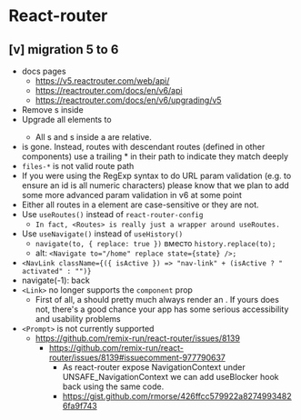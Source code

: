 # React-router

## [v] migration 5 to 6

- docs pages
  - https://v5.reactrouter.com/web/api/
  - https://reactrouter.com/docs/en/v6/api
  - https://reactrouter.com/docs/en/v6/upgrading/v5
- Remove <Redirect>s inside <Switch>
- Upgrade all <Switch> elements to <Routes>
  - All <Route>s and <Link>s inside a <Routes> are relative.
- <Route exact> is gone. Instead, routes with descendant routes (defined in other components) use a trailing * in their path to indicate they match deeply
- `files-*` is not valid route path
-  If you were using the RegExp syntax to do URL param validation (e.g. to ensure an id is all numeric characters) please know that we plan to add some more advanced param validation in v6 at some point
- Either all routes in a <Routes> element are case-sensitive or they are not.
- Use `useRoutes()` instead of `react-router-config`
  - `In fact, <Routes> is really just a wrapper around useRoutes.`
- Use `useNavigate()` instead of `useHistory()`
  -  `navigate(to, { replace: true })` вместо `history.replace(to);`
  - alt: `<Navigate to="/home" replace state={state} />;`
- `<NavLink className={({ isActive }) => "nav-link" + (isActive ? " activated" : "")}`
- navigate(-1): back
- `<Link>` no longer supports the `component` prop
  - First of all, a <Link> should pretty much always render an <a>. If yours does not, there's a good chance your app has some serious accessibility and usability problems
- `<Prompt>` is not currently supported
  - https://github.com/remix-run/react-router/issues/8139
    - https://github.com/remix-run/react-router/issues/8139#issuecomment-977790637
      - As react-router expose NavigationContext under UNSAFE_NavigationContext we can add useBlocker hook back using the same code.
      - https://gist.github.com/rmorse/426ffcc579922a82749934826fa9f743
